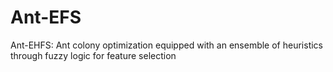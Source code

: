 # Ant-EFS
Ant-EHFS: Ant colony optimization equipped with an ensemble of heuristics through fuzzy logic for feature selection
